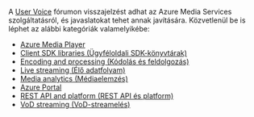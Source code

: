 A [User Voice](http://go.microsoft.com/fwlink/?linkid=698785&clcid=0x409) fórumon visszajelzést adhat az Azure Media Services szolgáltatásról, és javaslatokat tehet annak javítására. Közvetlenül be is léphet az alábbi kategóriák valamelyikébe: 

- [Azure Media Player](https://feedback.azure.com/forums/169396-media-services/category/109320-azure-media-player/)
- [Client SDK libraries (Ügyféloldali SDK-könyvtárak)](https://feedback.azure.com/forums/169396-media-services/category/144435-client-sdks/)
- [Encoding and processing (Kódolás és feldolgozás)](https://feedback.azure.com/forums/169396-media-services/category/144411-encoding-and-processing/)
- [Live streaming (Élő adatfolyam)](https://feedback.azure.com/forums/169396-media-services/category/144414-live-streaming/)
- [Media analytics (Médiaelemzés)](https://feedback.azure.com/forums/169396-media-services/category/146181-media-analytics)
- [Azure Portal](https://feedback.azure.com/forums/169396-media-services/category/144432-portal/)
- [REST API and platform (REST API és platform)](https://feedback.azure.com/forums/169396-media-services/category/144423-rest-api-and-platform/)
- [VoD streaming (VoD-streamelés)](https://feedback.azure.com/forums/169396-media-services/category/144429-vod-streaming/)

<!--HONumber=Sep16_HO4-->


